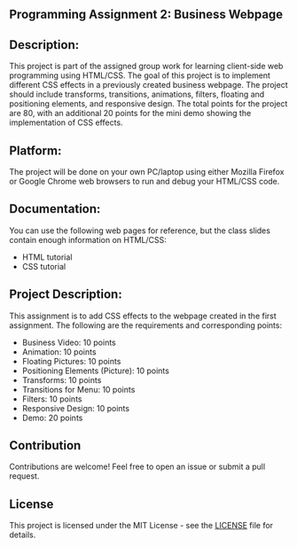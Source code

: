 ## Programming Assignment 2: Business Webpage

## Description:
This project is part of the assigned group work for learning client-side web programming using HTML/CSS. The goal of this project is to implement different CSS effects in a previously created business webpage. The project should include transforms, transitions, animations, filters, floating and positioning elements, and responsive design. The total points for the project are 80, with an additional 20 points for the mini demo showing the implementation of CSS effects. 

## Platform:
The project will be done on your own PC/laptop using either Mozilla Firefox or Google Chrome web browsers to run and debug your HTML/CSS code.

## Documentation:
You can use the following web pages for reference, but the class slides contain enough information on HTML/CSS:
- HTML tutorial
- CSS tutorial

## Project Description:
This assignment is to add CSS effects to the webpage created in the first assignment. The following are the requirements and corresponding points:
- Business Video: 10 points
- Animation: 10 points
- Floating Pictures: 10 points
- Positioning Elements (Picture): 10 points
- Transforms: 10 points
- Transitions for Menu: 10 points
- Filters: 10 points
- Responsive Design: 10 points
- Demo: 20 points

## Contribution

Contributions are welcome! Feel free to open an issue or submit a pull request.

## License

This project is licensed under the MIT License - see the [LICENSE](LICENSE) file for details.
